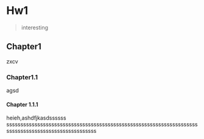 # Hw1
> interesting

## Chapter1
zxcv
### Chapter1.1
agsd
#### Chapter 1.1.1 
heieh,ashdfjkasdssssss
ssssssssssssssssssssssssssssssssssssssssssssssssssssssssssssssssssssssssssssssssssssssssssssssssssss
